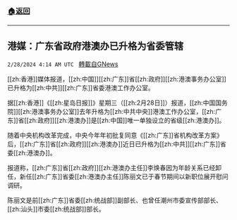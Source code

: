 ###  [:house:返回](README.md)
---


## 港媒：广东省政府港澳办已升格为省委管辖
`2/28/2024 4:14 AM UTC ` [轉載自GNews](https://gnews.org/articles/2348239)

[[zh:香港]]媒体报道，[[zh:中国]][[zh:广东]]省[[zh:政府]][[zh:港澳事务办公室]]已升格为[[zh:中共]][[zh:广东]]省委港澳工作办公室。

据[[zh:香港]]《[[zh:星岛日报]]》星期三（[[zh:2月28日]]）报道，[[zh:中国国务院]][[zh:港澳事务办公室]]去年升格为[[zh:中共中央]]港澳工作办公室，[[zh:广东]]省[[zh:政府]][[zh:港澳办]]是[[zh:中国]]唯一单独设立的省级[[zh:港澳办]]。

随着中央机构改革完成，中央今年年初批复同意《[[zh:广东]]省机构改革方案》后，[[zh:广东]]省[[zh:政府]][[zh:港澳办]]近日已升格为[[zh:中共]][[zh:广东]]省委[[zh:港澳办]]。

报道称，[[zh:广东]]省[[zh:政府]][[zh:港澳办主任]]李焕春因为年龄关系已经卸任，新任[[zh:广东]]省委[[zh:港澳办主任]]陈丽文已于春节期间以新职位展开慰问调研。

陈丽文是前[[zh:广东]]省委[[zh:统战部]]副部长、也曾任潮州市委宣传部部长、[[zh:汕头]]市委[[zh:统战部]]部长。
